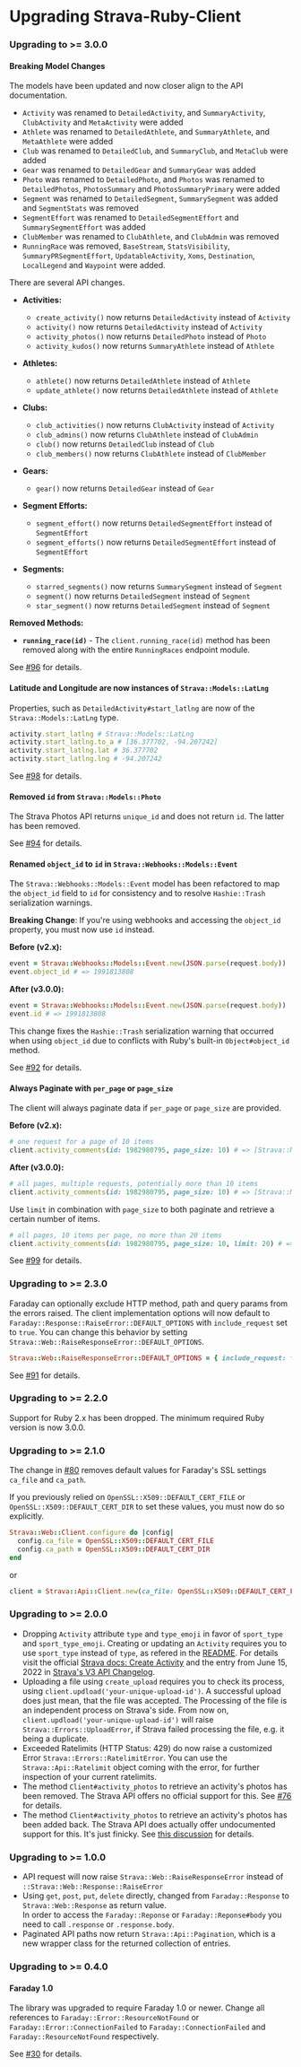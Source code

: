 # Upgrading Strava-Ruby-Client

### Upgrading to >= 3.0.0

#### Breaking Model Changes

The models have been updated and now closer align to the API documentation.

- `Activity` was renamed to `DetailedActivity`, and `SummaryActivity`, `ClubActivity` and `MetaActivity` were added
- `Athlete` was renamed to `DetailedAthlete`, and `SummaryAthlete`, and `MetaAthlete` were added
- `Club` was renamed to `DetailedClub`, and `SummaryClub`, and `MetaClub` were added
- `Gear` was renamed to `DetailedGear` and `SummaryGear` was added
- `Photo` was renamed to `DetailedPhoto`, and `Photos` was renamed to `DetailedPhotos`, `PhotosSummary` and `PhotosSummaryPrimary` were added
- `Segment` was renamed to `DetailedSegment`, `SummarySegment` was added and `SegmentStats` was removed
- `SegmentEffort` was renamed to `DetailedSegmentEffort` and `SummarySegmentEffort` was added
- `ClubMember` was renamed to `ClubAthlete`, and `ClubAdmin` was removed
- `RunningRace` was removed, `BaseStream`, `StatsVisibility`, `SummaryPRSegmentEffort`, `UpdatableActivity`, `Xoms`, `Destination`, `LocalLegend` and `Waypoint` were added.

There are several API changes.

- **Activities:**
  - `create_activity()` now returns `DetailedActivity` instead of `Activity`
  - `activity()` now returns `DetailedActivity` instead of `Activity`
  - `activity_photos()` now returns `DetailedPhoto` instead of `Photo`
  - `activity_kudos()` now returns `SummaryAthlete` instead of `Athlete`

- **Athletes:**
  - `athlete()` now returns `DetailedAthlete` instead of `Athlete`
  - `update_athlete()` now returns `DetailedAthlete` instead of `Athlete`

- **Clubs:**
  - `club_activities()` now returns `ClubActivity` instead of `Activity`
  - `club_admins()` now returns `ClubAthlete` instead of `ClubAdmin`
  - `club()` now returns `DetailedClub` instead of `Club`
  - `club_members()` now returns `ClubAthlete` instead of `ClubMember`

- **Gears:**
  - `gear()` now returns `DetailedGear` instead of `Gear`

- **Segment Efforts:**
  - `segment_effort()` now returns `DetailedSegmentEffort` instead of `SegmentEffort`
  - `segment_efforts()` now returns `DetailedSegmentEffort` instead of `SegmentEffort`

- **Segments:**
  - `starred_segments()` now returns `SummarySegment` instead of `Segment`
  - `segment()` now returns `DetailedSegment` instead of `Segment`
  - `star_segment()` now returns `DetailedSegment` instead of `Segment`

**Removed Methods:**

- **`running_race(id)`** - The `client.running_race(id)` method has been removed along with the entire `RunningRaces` endpoint module.

See [#96](https://github.com/dblock/strava-ruby-client/pull/96) for details.

#### Latitude and Longitude are now instances of `Strava::Models::LatLng`

Properties, such as `DetailedActivity#start_latlng` are now of the `Strava::Models::LatLng` type. 

```ruby
activity.start_latlng # Strava::Models::LatLng
activity.start_latlng.to_a # [36.377702, -94.207242]
activity.start_latlng.lat # 36.377702
activity.start_latlng.lng # -94.207242
```

See [#98](https://github.com/dblock/strava-ruby-client/pull/98) for details.

#### Removed `id` from `Strava::Models::Photo`

The Strava Photos API returns `unique_id` and does not return `id`. The latter has been removed.

See [#94](https://github.com/dblock/strava-ruby-client/pull/94) for details.

#### Renamed `object_id` to `id` in `Strava::Webhooks::Models::Event`

The `Strava::Webhooks::Models::Event` model has been refactored to map the `object_id` field to `id` for consistency and to resolve `Hashie::Trash` serialization warnings.

**Breaking Change**: If you're using webhooks and accessing the `object_id` property, you must now use `id` instead.

**Before (v2.x):**
```ruby
event = Strava::Webhooks::Models::Event.new(JSON.parse(request.body))
event.object_id # => 1991813808
```

**After (v3.0.0):**
```ruby
event = Strava::Webhooks::Models::Event.new(JSON.parse(request.body))
event.id # => 1991813808
```

This change fixes the `Hashie::Trash` serialization warning that occurred when using `object_id` due to conflicts with Ruby's built-in `Object#object_id` method.

See [#92](https://github.com/dblock/strava-ruby-client/pull/92) for details.

#### Always Paginate with `per_page` or `page_size`

The client will always paginate data if `per_page` or `page_size` are provided.

**Before (v2.x):**
```ruby
# one request for a page of 10 items
client.activity_comments(id: 1982980795, page_size: 10) # => [Strava::Models::Comment]
```

**After (v3.0.0):**
```ruby
# all pages, multiple requests, potentially more than 10 items
client.activity_comments(id: 1982980795, page_size: 10) # => [Strava::Models::Comment]
```

Use `limit` in combination with `page_size` to both paginate and retrieve a certain number of items.

```ruby
# all pages, 10 items per page, no more than 20 items
client.activity_comments(id: 1982980795, page_size: 10, limit: 20) # => [Strava::Models::Comment]
```

See [#99](https://github.com/dblock/strava-ruby-client/pull/99) for details.

### Upgrading to >= 2.3.0

Faraday can optionally exclude HTTP method, path and query params from the errors raised. The client implementation options will now default to `Faraday::Response::RaiseError::DEFAULT_OPTIONS` with `include_request` set to `true`. You can change this behavior by setting `Strava::Web::RaiseResponseError::DEFAULT_OPTIONS`.

```ruby
Strava::Web::RaiseResponseError::DEFAULT_OPTIONS = { include_request: false }
```

See [#91](https://github.com/dblock/strava-ruby-client/pull/91) for details.

### Upgrading to >= 2.2.0

Support for Ruby 2.x has been dropped. The minimum required Ruby version is now 3.0.0.

### Upgrading to >= 2.1.0

The change in [#80](https://github.com/dblock/strava-ruby-client/pull/80) removes default values for Faraday's SSL settings `ca_file` and `ca_path`.

If you previously relied on `OpenSSL::X509::DEFAULT_CERT_FILE` or `OpenSSL::X509::DEFAULT_CERT_DIR` to set these values, you must now do so explicitly.

```ruby
Strava::Web::Client.configure do |config|
  config.ca_file = OpenSSL::X509::DEFAULT_CERT_FILE
  config.ca_path = OpenSSL::X509::DEFAULT_CERT_DIR
end
```

or

```ruby
client = Strava::Api::Client.new(ca_file: OpenSSL::X509::DEFAULT_CERT_FILE, ca_path: OpenSSL::X509::DEFAULT_CERT_DIR)
```

### Upgrading to >= 2.0.0

- Dropping `Activity` attribute `type` and `type_emoji` in favor of `sport_type` and `sport_type_emoji`. Creating or updating an `Activity` requires you to use `sport_type` instead of `type`, as refered in the [README](README.md#create-an-activity). For details visit the official [Strava docs: Create Activity](https://developers.strava.com/docs/reference/#api-Activities-createActivity) and the entry from June 15, 2022 in [Strava's V3 API Changelog](https://developers.strava.com/docs/changelog/).
- Uploading a file using `create_upload` requires you to check its process, using `client.updload('your-unique-upload-id')`. A successful upload does just mean, that the file was accepted. The Processing of the file is an independent process on Strava's side. From now on, `client.updload('your-unique-upload-id')` will raise `Strava::Errors::UploadError`, if Strava failed processing the file, e.g. it being a duplicate.
- Exceeded Ratelimits (HTTP Status: 429) do now raise a customized Error `Strava::Errors::RatelimitError`. You can use the `Strava::Api::Ratelimit` object coming with the error, for further inspection of your current ratelimits.
- The method `Client#activity_photos` to retrieve an activity's photos has been removed. The Strava API offers no official support for this. See [#76](https://github.com/dblock/strava-ruby-client/issues/76) for details.
- The method `Client#activity_photos` to retrieve an activity's photos has been added back. The Strava API does actually offer undocumented support for this. It's just finicky. See [this discussion](https://communityhub.strava.com/t5/developer-discussions/download-all-photos-of-my-own-activities/m-p/11262) for details.


### Upgrading to >= 1.0.0

- API request will now raise `Strava::Web::RaiseResponseError` instead of `::Strava::Web::Response::RaiseError`
- Using `get`, `post`, `put`, `delete` directly, changed from `Faraday::Response` to `Strava::Web::Response` as return value.  
  In order to access the `Faraday::Reponse` or `Faraday::Reponse#body` you need to call `.response` or `.response.body`.
- Paginated API paths now return `Strava::Api::Pagination`, which is a new wrapper class for the returned collection of entries.

### Upgrading to >= 0.4.0

#### Faraday 1.0

The library was upgraded to require Faraday 1.0 or newer. Change all references to `Faraday::Error::ResourceNotFound` or `Faraday::Error::ConnectionFailed` to `Faraday::ConnectionFailed` and `Faraday::ResourceNotFound` respectively.

See [#30](https://github.com/dblock/strava-ruby-client/pull/30) for details.
